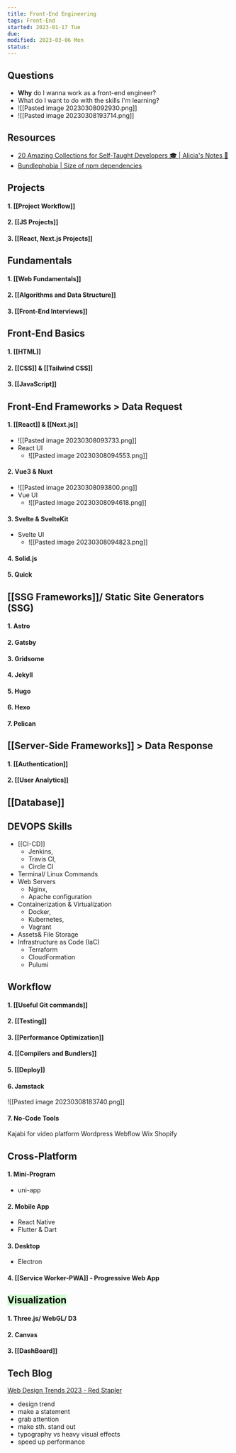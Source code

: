 ```yaml
---
title: Front-End Engineering
tags: Front-End 
started: 2023-01-17 Tue
due: 
modified: 2023-03-06 Mon
status: 
---
```

## Questions
- **Why** do I wanna work as a front-end engineer?
- What do I want to do with the skills I'm learning?
- ![[Pasted image 20230308092930.png]]
- ![[Pasted image 20230308193714.png]]  
## Resources
- [20 Amazing Collections for Self-Taught Developers 🎓 | Alicia's Notes 🚀](https://notes.aliciasykes.com/42310/20-amazing-collections-for-self-taught-developers)
- [Bundlephobia | Size of npm dependencies](https://bundlephobia.com/)
## Projects
#### 1. [[Project Workflow]]
#### 2. [[JS Projects]]
#### 3. [[React, Next.js Projects]]
## Fundamentals
#### 1. [[Web Fundamentals]]
#### 2. [[Algorithms and Data Structure]]
#### 3. [[Front-End Interviews]]
## Front-End Basics 
#### 1. [[HTML]]
#### 2. [[CSS]] & [[Tailwind CSS]]
#### 3. [[JavaScript]]
## Front-End Frameworks > Data Request  
#### 1. [[React]] & [[Next.js]]
- ![[Pasted image 20230308093733.png]]
- React UI
	- ![[Pasted image 20230308094553.png]]
#### 2. Vue3 & Nuxt
- ![[Pasted image 20230308093800.png]]
- Vue UI
	- ![[Pasted image 20230308094618.png]]
#### 3. Svelte & SvelteKit
- Svelte UI
	- ![[Pasted image 20230308094823.png]]
#### 4. Solid.js
#### 5. Quick
## [[SSG Frameworks]]/ Static Site Generators (SSG)
#### 1. Astro
#### 2. Gatsby
#### 3. Gridsome
#### 4. Jekyll
#### 5. Hugo
#### 6. Hexo
#### 7. Pelican
## [[Server-Side Frameworks]] > Data Response
#### 1. [[Authentication]]
#### 2. [[User Analytics]]
## [[Database]] 
## DEVOPS Skills
- [[CI-CD]]
	- Jenkins, 
	- Travis CI, 
	- Circle CI
- Terminal/ Linux Commands
- Web Servers
	- Nginx, 
	- Apache configuration
- Containerization & Virtualization
	- Docker, 
	- Kubernetes, 
	- Vagrant
- Assets& File Storage
- Infrastructure as Code (IaC)
	- Terraform
	- CloudFormation
	- Pulumi
## Workflow
#### 1. [[Useful Git commands]]
#### 2. [[Testing]]
#### 3. [[Performance Optimization]]
#### 4. [[Compilers and Bundlers]]
#### 5. [[Deploy]]
#### 6. Jamstack
![[Pasted image 20230308183740.png]]
#### 7. No-Code Tools
Kajabi for video platform
Wordpress
Webflow
Wix
Shopify
## Cross-Platform
#### 1. Mini-Program 
- uni-app
#### 2. Mobile App
- React Native
- Flutter & Dart
#### 3. Desktop 
- Electron
#### 4. [[Service Worker-PWA]] - Progressive Web App
## <mark style="background: #BBFABBA6;">Visualization</mark>
#### 1. Three.js/ WebGL/ D3
#### 2. Canvas
#### 3. [[DashBoard]]
## Tech Blog
[Web Design Trends 2023 - Red Stapler](https://redstapler.co/web-design-trends-2023/)
- design trend
- make a statement
- grab attention
- make sth. stand out
- typography vs heavy visual effects
- speed up performance
